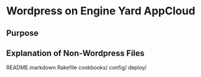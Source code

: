 # Wordpress on Engine Yard AppCloud



## Purpose


## Explanation of Non-Wordpress Files

README.markdown
Rakefile
cookbooks/
config/
deploy/
